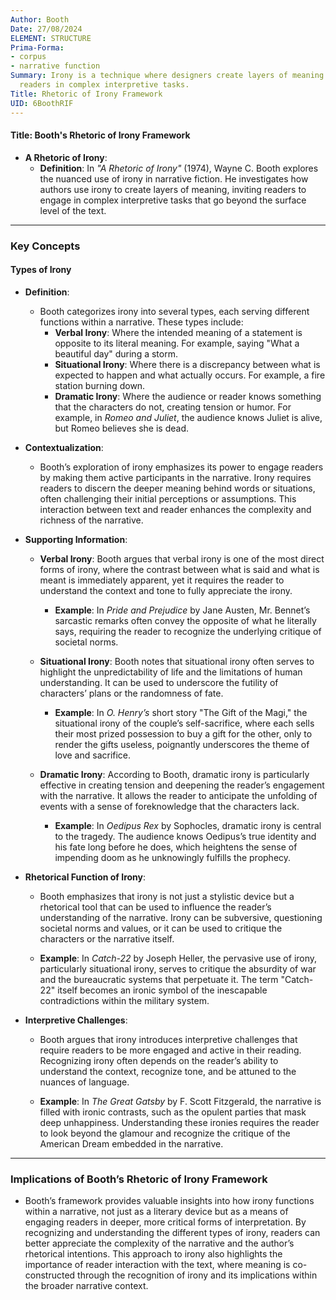 ```yaml
---
Author: Booth
Date: 27/08/2024
ELEMENT: STRUCTURE
Prima-Forma:
- corpus
- narrative function
Summary: Irony is a technique where designers create layers of meaning and engage
  readers in complex interpretive tasks.
Title: Rhetoric of Irony Framework
UID: 6BoothRIF
---
```

#### Title: **Booth's Rhetoric of Irony Framework**

- **A Rhetoric of Irony**:
  - **Definition**: In *"A Rhetoric of Irony"* (1974), Wayne C. Booth explores the nuanced use of irony in narrative fiction. He investigates how authors use irony to create layers of meaning, inviting readers to engage in complex interpretive tasks that go beyond the surface level of the text.

---

### **Key Concepts**

#### **Types of Irony**

- **Definition**:
  - Booth categorizes irony into several types, each serving different functions within a narrative. These types include:
    - **Verbal Irony**: Where the intended meaning of a statement is opposite to its literal meaning. For example, saying "What a beautiful day" during a storm.
    - **Situational Irony**: Where there is a discrepancy between what is expected to happen and what actually occurs. For example, a fire station burning down.
    - **Dramatic Irony**: Where the audience or reader knows something that the characters do not, creating tension or humor. For example, in *Romeo and Juliet*, the audience knows Juliet is alive, but Romeo believes she is dead.

- **Contextualization**:
  - Booth’s exploration of irony emphasizes its power to engage readers by making them active participants in the narrative. Irony requires readers to discern the deeper meaning behind words or situations, often challenging their initial perceptions or assumptions. This interaction between text and reader enhances the complexity and richness of the narrative.

- **Supporting Information**:
  - **Verbal Irony**: Booth argues that verbal irony is one of the most direct forms of irony, where the contrast between what is said and what is meant is immediately apparent, yet it requires the reader to understand the context and tone to fully appreciate the irony.
    - **Example**: In *Pride and Prejudice* by Jane Austen, Mr. Bennet’s sarcastic remarks often convey the opposite of what he literally says, requiring the reader to recognize the underlying critique of societal norms.

  - **Situational Irony**: Booth notes that situational irony often serves to highlight the unpredictability of life and the limitations of human understanding. It can be used to underscore the futility of characters’ plans or the randomness of fate.
    - **Example**: In *O. Henry’s* short story "The Gift of the Magi," the situational irony of the couple’s self-sacrifice, where each sells their most prized possession to buy a gift for the other, only to render the gifts useless, poignantly underscores the theme of love and sacrifice.

  - **Dramatic Irony**: According to Booth, dramatic irony is particularly effective in creating tension and deepening the reader’s engagement with the narrative. It allows the reader to anticipate the unfolding of events with a sense of foreknowledge that the characters lack.
    - **Example**: In *Oedipus Rex* by Sophocles, dramatic irony is central to the tragedy. The audience knows Oedipus’s true identity and his fate long before he does, which heightens the sense of impending doom as he unknowingly fulfills the prophecy.

- **Rhetorical Function of Irony**:
  - Booth emphasizes that irony is not just a stylistic device but a rhetorical tool that can be used to influence the reader’s understanding of the narrative. Irony can be subversive, questioning societal norms and values, or it can be used to critique the characters or the narrative itself.

  - **Example**: In *Catch-22* by Joseph Heller, the pervasive use of irony, particularly situational irony, serves to critique the absurdity of war and the bureaucratic systems that perpetuate it. The term "Catch-22" itself becomes an ironic symbol of the inescapable contradictions within the military system.

- **Interpretive Challenges**:
  - Booth argues that irony introduces interpretive challenges that require readers to be more engaged and active in their reading. Recognizing irony often depends on the reader’s ability to understand the context, recognize tone, and be attuned to the nuances of language.

  - **Example**: In *The Great Gatsby* by F. Scott Fitzgerald, the narrative is filled with ironic contrasts, such as the opulent parties that mask deep unhappiness. Understanding these ironies requires the reader to look beyond the glamour and recognize the critique of the American Dream embedded in the narrative.

---

### **Implications of Booth’s Rhetoric of Irony Framework**

- Booth’s framework provides valuable insights into how irony functions within a narrative, not just as a literary device but as a means of engaging readers in deeper, more critical forms of interpretation. By recognizing and understanding the different types of irony, readers can better appreciate the complexity of the narrative and the author’s rhetorical intentions. This approach to irony also highlights the importance of reader interaction with the text, where meaning is co-constructed through the recognition of irony and its implications within the broader narrative context.
